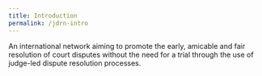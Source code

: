 ```yaml
---
title: Introduction
permalink: /jdrn-intro
---
```


An international network aiming to promote the early, amicable and fair resolution of court disputes without the need for a trial through the use of judge-led dispute resolution processes.